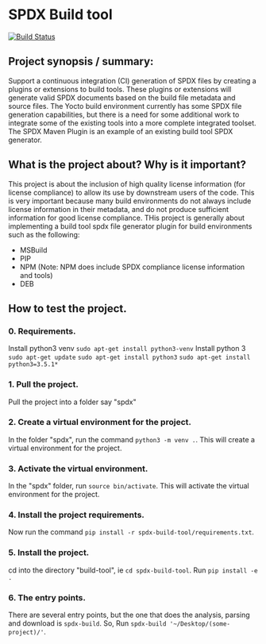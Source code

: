 # SPDX Build tool

[![Build Status](https://travis-ci.org/ndip007/spdx-build-tool.svg?branch=develop)](https://travis-ci.org/ndip007/spdx-build-tool)

## Project synopsis / summary:
Support a continuous integration (CI) generation of SPDX files by creating a plugins or extensions to build tools. These plugins or extensions will generate valid SPDX documents based on the build file metadata and source files.
The Yocto build environment currently has some SPDX file generation capabilities, but there is a need for some additional work to integrate some of the existing tools into a more complete integrated toolset. The SPDX Maven Plugin is an example of an existing build tool SPDX generator.

## What is the project about? Why is it important?
This project is about the inclusion of high quality license information (for license compliance) to allow its use by downstream users of the code.
This is very important because many build environments do not always include license information in their metadata, and do not produce sufficient information for good license compliance.
THis project is generally about implementing a build tool spdx file generator plugin for build environments such as the following:
- MSBuild
- PIP
- NPM (Note: NPM does include SPDX compliance license information and tools)
- DEB


## How to test the project.

### 0. Requirements.
Install python3 venv
`sudo apt-get install python3-venv`
Install python 3
`sudo apt-get update`
`sudo apt-get install python3`
`sudo apt-get install python3=3.5.1*`

### 1. Pull the project.
Pull the project into a folder say "spdx"

### 2. Create a virtual environment for the project.
In the folder "spdx", run the command `python3 -m venv .`.
This will create a virtual environment for the project.

### 3. Activate the virtual environment.
In the "spdx" folder, run `source bin/activate`.
This will activate the virtual environment for the project.

### 4. Install the project requirements.
Now run the command `pip install -r spdx-build-tool/requirements.txt`.

### 5. Install the project.
cd into the directory "build-tool", ie `cd spdx-build-tool`.
Run `pip install -e .`

### 6. The entry points.
There are several entry points, but the one that does the analysis, parsing and download is `spdx-build`.
So, Run `spdx-build '~/Desktop/(some-project)/'`.

